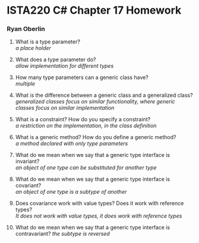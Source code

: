 # ISTA220 C# Chapter 17 Homework

### Ryan Oberlin

1. What is a type parameter?  
*a place holder*

2. What does a type parameter do?  
*allow implementation for different types*

3. How many type parameters can a generic class have?  
*multiple*
4. What is the difference between a generic class and a generalized class?  
*generalized classes focus on similar functionality, where generic classes focus on similar implementation*

5. What is a constraint? How do you specify a constraint?  
*a restriction on the implementation, in the class definition*

6. What is a generic method? How do you define a generic method?  
*a method declared with only type parameters*
7. What do we mean when we say that a generic type interface is invariant?  
*an object of one type can be substituted for another type*

8. What do we mean when we say that a generic type interface is covariant?  
*an object of one type is a subtype of another*
9. Does covariance work with value types? Does it work with reference types?  
*It does not work with value types, it does work with reference types*

10. What do we mean when we say that a generic type interface is contravariant?
*the subtype is reversed* 
